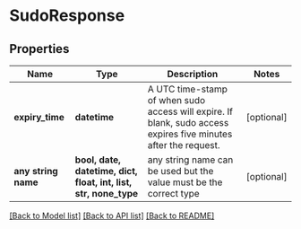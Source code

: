 # SudoResponse


## Properties
Name | Type | Description | Notes
------------ | ------------- | ------------- | -------------
**expiry_time** | **datetime** | A UTC time-stamp of when sudo access will expire. If blank, sudo access expires five minutes after the request. | [optional] 
**any string name** | **bool, date, datetime, dict, float, int, list, str, none_type** | any string name can be used but the value must be the correct type | [optional]

[[Back to Model list]](../README.md#documentation-for-models) [[Back to API list]](../README.md#documentation-for-api-endpoints) [[Back to README]](../README.md)


